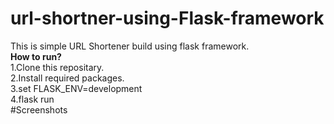 # url-shortner-using-Flask-framework
This is simple URL Shortener build using flask framework.  
**How to run?**  
1.Clone this repositary.  
2.Install required packages.  
3.set FLASK_ENV=development  
4.flask run  
#Screenshots  
